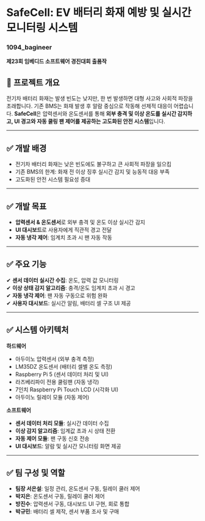 # SafeCell: EV 배터리 화재 예방 및 실시간 모니터링 시스템
### 1094_bagineer  
**제23회 임베디드 소프트웨어 경진대회 출품작**



## 📌 프로젝트 개요
전기차 배터리 화재는 발생 빈도는 낮지만, 한 번 발생하면 대형 사고와 사회적 파장을 초래합니다. 기존 BMS는 화재 발생 후 알람 중심으로 작동해 선제적 대응이 어렵습니다. **SafeCell**은 압력센서와 온도센서를 통해 **외부 충격 및 이상 온도를 실시간 감지하고, UI 경고와 자동 쿨링 팬 제어를 제공하는 고도화된 안전 시스템**입니다.

---

## ✅ 개발 배경
- 전기차 배터리 화재는 낮은 빈도에도 불구하고 큰 사회적 파장을 일으킴
- 기존 BMS의 한계: 화재 전 이상 징후 실시간 감지 및 능동적 대응 부족
- 고도화된 안전 시스템 필요성 증대

---

## ✅ 개발 목표
- **압력센서 & 온도센서**로 외부 충격 및 온도 이상 실시간 감지
- **UI 대시보드**로 사용자에게 직관적 경고 전달
- **자동 냉각 제어**: 임계치 초과 시 팬 자동 작동

---

## ✅ 주요 기능
✔ **센서 데이터 실시간 수집**: 온도, 압력 값 모니터링  
✔ **이상 상태 감지 알고리즘**: 충격/온도 임계치 초과 시 경고  
✔ **자동 냉각 제어**: 팬 자동 구동으로 위험 완화  
✔ **사용자 대시보드**: 실시간 알림, 배터리 셀 구조 UI 제공  

---

## ✅ 시스템 아키텍처
**하드웨어**
- 아두이노 압력센서 (외부 충격 측정)
- LM35DZ 온도센서 (배터리 셀별 온도 측정)
- Raspberry Pi 5 (센서 데이터 처리 및 UI)
- 라즈베리파이 전용 쿨링팬 (자동 냉각)
- 7인치 Raspberry Pi Touch LCD (시각화 UI)
- 아두이노 릴레이 모듈 (자동 제어)

**소프트웨어**
- **센서 데이터 처리 모듈**: 실시간 데이터 수집
- **이상 감지 알고리즘**: 임계값 초과 시 상태 전환
- **자동 제어 모듈**: 팬 구동 신호 전송
- **UI 대시보드**: 알람 및 실시간 모니터링 화면 제공

---

## ✅ 팀 구성 및 역할
- **팀장 서은설**: 일정 관리, 온도센서 구동, 릴레이 쿨러 제어
- **박지은**: 온도센서 구동, 릴레이 쿨러 제어
- **방진수**: 압력센서 구동, 대시보드 UI 구현, 회로 통합
- **박규민**: 배터리 셀 제작, 센서 부품 조사 및 구매
